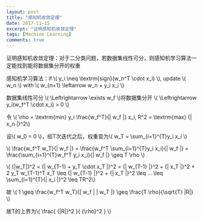 ```yaml
---
layout: post
title: "感知机收敛定理"
date: 2017-11-15
excerpt: "证明感知机收敛定理"
tags: [Machine Learning]
comments: true
---
```


证明感知机收敛定理：对于二分类问题，若数据集线性可分，则感知机学习算法一定能找到能将数据集分开的权重

感知机学习算法：if \\( y_i \neq \textrm{sign}(w_n^T \cdot x_i) \\), update \\( w_n \\) with \\( w_{n+1} \leftarrow w_n + y_i x_i \\)

数据集线性可分 \\( \Leftrightarrow \exists w_f \\)将数据集分开 \\( \Leftrightarrow y_i(w_f^T \cdot x_i) > 0 \\)

令 \\( \rho = \textrm{min} y_i \frac{w_f^T}{\| w_f \|} x_i, R^2 = \textrm{max} {\| x_n \|}^2\\)

设\\( w_0 = 0 \\)，经T次迭代之后，权重变为\\( w_T = \sum_{i=1}^{T}y_i x_i \\) 

\\( \frac{w_f^T w_T}{\| w_f \|} = \frac{w_f^T \sum_{i=1}^{T}y_i x_i}{\| w_f \|} = \frac{\sum_{i=1}^{T}w_f^T y_i x_i}{\| w_f \|} \geq T \rho \\)

\\( {\|w_T\|}^2 = {\| w_{T-1} + y_T \cdot x_T \|}^2 = {\| w_{T-1} \|}^2 + {\| x_T \|}^2 + 2 y_T w_{T-1}^T x_T  \leq {\| w_{T-1} \|}^2 + {\| x_T \|}^2 \leq ... \leq \sum_{i=1}^{T}{\| x_i \|}^2 \leq TR^2\\) 

故 \\( 1 \geq \frac{w_f^T w_T}{\| w_f \| \| w_T \|} \geq \frac{T \rho}{\sqrt{T} \|R\|} \\)

故T的上界为\\( \frac{ {\|R\|}^2 }{ {\rho}^2 } \\)
